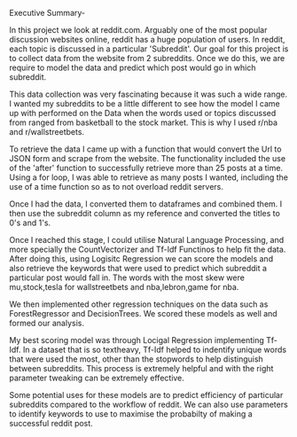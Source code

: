 Executive Summary-

In this project we look at reddit.com. Arguably one of the most popular discussion websites online, reddit has a huge population of users. In reddit, each topic is discussed in a particular 'Subreddit'. Our goal for this project is to collect data from the website from 2 subreddits. Once we do this, we are require to model the data and predict which post would go in which subreddit. 

This data collection was very fascinating because it was such a wide range. I wanted my subreddits to be a little different to see how the model I came up with performed on the Data when the words used or topics discussed from ranged from basketball to the stock market. This is why I used r/nba and r/wallstreetbets.

To retrieve the data I came up with a function that would convert the Url to JSON form and scrape from the website. The functionality included the use of the 'after' function to successfully retrieve more than 25 posts at a time. Using a for loop, I was able to retrieve as many posts I wanted, including the use of a time function so as to not overload reddit servers. 

Once I had the data, I converted them to dataframes and combined them. I then use the subreddit column as my reference and converted the titles to 0's and 1's. 

Once I reached this stage, I could utilise Natural Language Processing, and more specially the CountVectorizer and Tf-Idf Functinos to help fit the data. After doing this, using Logisitc Regression we can score the models and also retrieve the keywords that were used to predict which subreddit a particular post would fall in. The words with the most skew were mu,stock,tesla for wallstreetbets and nba,lebron,game for nba. 

We then implemented other regression techniques on the data such as ForestRegressor and DecisionTrees. We scored these models as well and formed our analysis. 

My best scoring model was through Locigal Regression implementing Tf-Idf. In a dataset that is so textheavy, Tf-Idf helped to indentify unique words that were used the most, other than the stopwords to help distinguish between subreddits. This process is extremely helpful and with the right parameter tweaking can be extremely effective.

Some potential uses for these models are to predict efficiency of particular subreddits compared to the workflow of reddit. We can also use parameters to identify keywords to use to maximise the probabilty of making a successful reddit post. 

